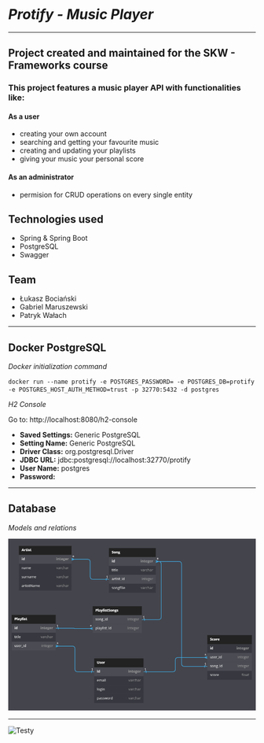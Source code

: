 # *Protify - Music Player*

---

## Project created and maintained for the SKW - Frameworks course


### This project features a music player API with functionalities like:

#### As a user

- creating your own account
- searching and getting your favourite music
- creating and updating your playlists
- giving your music your personal score

#### As an administrator

- permision for CRUD operations on every single entity


## Technologies used
- Spring & Spring Boot
- PostgreSQL
- Swagger

## Team
- Łukasz Bociański
- Gabriel Maruszewski
- Patryk Wałach

---

## Docker PostgreSQL

*Docker initialization command*

```
docker run --name protify -e POSTGRES_PASSWORD= -e POSTGRES_DB=protify -e POSTGRES_HOST_AUTH_METHOD=trust -p 32770:5432 -d postgres
```

*H2 Console*

Go to: http://localhost:8080/h2-console

- **Saved Settings:** Generic PostgreSQL
- **Setting Name:** Generic PostgreSQL
- **Driver Class:** org.postgresql.Driver
- **JDBC URL:** jdbc:postgresql://localhost:32770/protify
- **User Name:** postgres
- **Password:**

---

## Database

*Models and relations*

![Models](doc/DiagramERD.png)

---

 ![Testy](https://pbs.twimg.com/media/CiLWjAQVEAIae7z.jpg)
